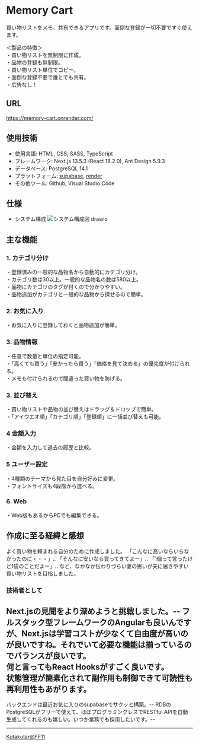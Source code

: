 # Memory Cart
買い物リストをメモ、共有できるアプリです。面倒な登録が一切不要ですぐ使えます。  

＜製品の特徴＞  
・買い物リストを無制限に作成。  
・品物の登録も無制限。  
・買い物リスト単位でコピー。  
・面倒な登録不要で誰とでも共有。  
・広告なし！  
  

## URL
https://memory-cart.onrender.com/


## 使用技術
- 使用言語: HTML, CSS, SASS, TypeScript
- フレームワーク: Next.js 13.5.3 (React 18.2.0), Ant Design 5.9.3
- データベース: PostgreSQL 14.1
- プラットフォーム: [supabase](https://supabase.com/), [render](https://render.com/)
- その他ツール: Github, Visual Studio Code

## 仕様
- システム構成
![システム構成図 drawio](https://github.com/kutarkutakuta/ffxi_renkei_navi_next/assets/122729867/b2295078-cc78-4f44-9f09-4ab7542cf909)

## 主な機能
### 1. カテゴリ分け  
・登録済みの一般的な品物名から自動的にカテゴリ分け。  
・カテゴリ数は30以上。一般的な品物名の数は580以上。  
・品物にカテゴリのタグが付くので分かりやすい。  
・品物追加がカテゴリと一般的な品物から探せるので簡単。  
  
### 2. お気に入り  
・お気に入りに登録しておくと品物追加が簡単。  
  
### 3. 品物情報  
・任意で数量と単位の指定可能。  
・「高くても買う」「安かったら買う」「価格を見て決める」の優先度が付けられる。  
・メモも付けられるので間違った買い物を防げる。  
  
### 3. 並び替え  
・買い物リストや品物の並び替えはドラッグ＆ドロップで簡単。  
・「アイウエオ順」「カテゴリ順」「登録順」に一括並び替えも可能。  
  
### 4 金額入力  
・金額を入力して過去の履歴と比較。  
  
### 5 ユーザー設定  
・4種類のテーマから見た目を自分好みに変更。  
・フォントサイズも4段階から選べる。  
  
### 6. Web  
・Web版もあるからPCでも編集できる。  

## 作成に至る経緯と感想
よく買い物を頼まれる自分のために作成しました。
「こんなに高いならいらなかったのに・・・」..
「そんなに安いなら買ってきてよー」..
「1個って言ったけど1袋のことだよー」..
など、なかなか伝わりづらい妻の思いが夫に届きやすい買い物リストを目指しました。

### 技術者として
Next.jsの見聞をより深めようと挑戦しました。--
フルスタック型フレームワークのAngularも良いんですが、Next.jsは学習コストが少なくて自由度が高いのが良いですね。それでいて必要な機能は揃っているのでバランスが良いです。  
何と言ってもReact Hooksがすごく良いです。  
状態管理が簡素化されて副作用も制御できて可読性も再利用性もあがります。  
--
バックエンドは最近お気に入りのsupabaseでサクッと構築。--
RDBのPostgreSQLがフリーで使えて、ほぼプログラミングレスでRESTful APIを自動生成してくれるのも嬉しい。いつか業務でも採用したいです。--

---
[Kutakutar@FF11](https://twitter.com/kutakutar_ff11)
